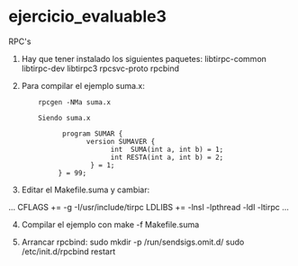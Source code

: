 # ejercicio_evaluable3
RPC's

1) Hay que tener instalado los siguientes paquetes:
             libtirpc-common
             libtirpc-dev 
             libtirpc3 
             rpcsvc-proto 
             rpcbind 

2) Para compilar el ejemplo suma.x:

           rpcgen -NMa suma.x

           Siendo suma.x

                 program SUMAR {
                       version SUMAVER {
                             int  SUMA(int a, int b) = 1;
                             int RESTA(int a, int b) = 2;
                        } = 1;
                } = 99;

3) Editar el Makefile.suma y cambiar:

...
CFLAGS += -g -I/usr/include/tirpc
LDLIBS += -lnsl -lpthread -ldl -ltirpc
...

4) Compilar el ejemplo con make -f Makefile.suma

5)  Arrancar rpcbind:
          sudo mkdir -p /run/sendsigs.omit.d/
          sudo /etc/init.d/rpcbind restart
